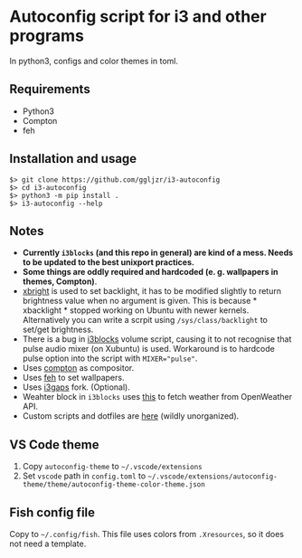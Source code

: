 # Autoconfig script for i3 and other programs

In python3, configs and color themes in toml.

## Requirements

* Python3
* Compton
* feh

## Installation and usage

```
$> git clone https://github.com/ggljzr/i3-autoconfig
$> cd i3-autoconfig
$> python3 -m pip install .
$> i3-autoconfig --help
```

## Notes

* **Currently ``i3blocks`` (and this repo in general) are kind of a mess. Needs to be updated to the best unixport practices.**
* **Some things are oddly required and hardcoded (e. g. wallpapers in themes, Compton)**.
* [xbright](https://github.com/snobb/xbright) is used to set backlight, it has to be modified slightly to return brightness value when no argument is given. This is because * xbacklight * stopped working on Ubuntu with newer kernels. Alternatively you can write a scrpit using `/sys/class/backlight` to set/get brightness.
* There is a bug in [i3blocks](https://github.com/vivien/i3blocks) volume script, causing it to not recognise that pulse audio mixer (on Xubuntu) is used. Workaround is to hardcode pulse option into the script with `MIXER="pulse"`.
* Uses [compton](https://github.com/chjj/compton) as compositor.
* Uses [feh](https://feh.finalrewind.org/) to set wallpapers.
* Uses [i3gaps](https://github.com/Airblader/i3) fork. (Optional).
* Weahter block in ``i3blocks`` uses [this](https://github.com/ggljzr/rust-weather) to fetch weather from OpenWeather API.
* Custom scripts and dotfiles are [here](https://github.com/ggljzr/i3config) (wildly unorganized).

## VS Code theme

1. Copy ``autoconfig-theme`` to ``~/.vscode/extensions``
2. Set ``vscode`` path in ``config.toml`` to ``~/.vscode/extensions/autoconfig-theme/theme/autoconfig-theme-color-theme.json``

## Fish config file

Copy to ``~/.config/fish``. This file uses colors from ``.Xresources``, so it does not need a template.
